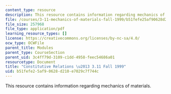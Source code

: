 ```yaml
---
content_type: resource
description: This resource contains information regarding mechanics of materials.
file: /courses/3-11-mechanics-of-materials-fall-1999/b51fefe25af90628d210e7029c7f744c_MIT3_11F99_const.pdf
file_size: 257968
file_type: application/pdf
learning_resource_types: []
license: https://creativecommons.org/licenses/by-nc-sa/4.0/
ocw_type: OCWFile
parent_title: Modules
parent_type: CourseSection
parent_uid: 3c4ff79d-3109-c1dd-4958-feec54686a01
resourcetype: Document
title: "Constitutive Relations \u2013 3.11 Fall 1999"
uid: b51fefe2-5af9-0628-d210-e7029c7f744c
---
```

This resource contains information regarding mechanics of materials.